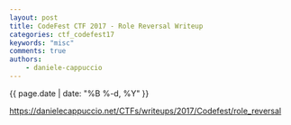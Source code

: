 ```yaml
---
layout: post
title: CodeFest CTF 2017 - Role Reversal Writeup
categories: ctf_codefest17
keywords: "misc"
comments: true
authors:
    - daniele-cappuccio
---
```

{{ page.date | date: "%B %-d, %Y" }}


<a href="https://danielecappuccio.net/CTFs/writeups/2017/Codefest/role_reversal">
    https://danielecappuccio.net/CTFs/writeups/2017/Codefest/role_reversal
</a>
